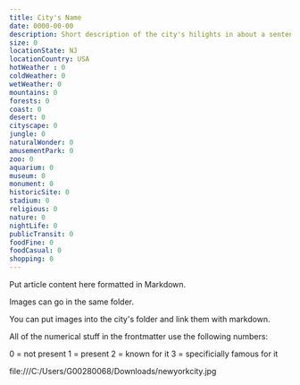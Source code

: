 ```yaml
---
title: City's Name
date: 0000-00-00
description: Short description of the city's hilights in about a sentence.
size: 0
locationState: NJ
locationCountry: USA
hotWeather : 0
coldWeather: 0
wetWeather: 0
mountains: 0
forests: 0
coast: 0
desert: 0
cityscape: 0
jungle: 0
naturalWonder: 0
amusementPark: 0
zoo: 0
aquarium: 0
museum: 0
monument: 0
historicSite: 0
stadium: 0
religious: 0
nature: 0
nightLife: 0
publicTransit: 0
foodFine: 0
foodCasual: 0
shopping: 0
---
```


Put article content here formatted in Markdown.

Images can go in the same folder.

You can put images into the city's folder and link them with markdown.

All of the numerical stuff in the frontmatter use the following numbers:

0 = not present
1 = present
2 = known for it
3 = specificially famous for it


file:///C:/Users/G00280068/Downloads/newyorkcity.jpg
